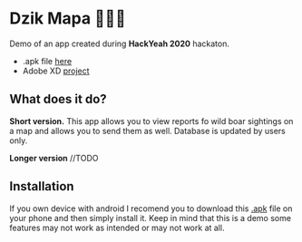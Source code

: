 # Dzik Mapa :boar::boar::boar:

Demo of an app created during **HackYeah 2020** hackaton.

 - .apk file [here](https://github.com/GiveMeMoreData/dzik_mapa/raw/master/build/app/outputs/apk/release/Dzik%20Mapa.apk) 
 - Adobe XD [project](https://xd.adobe.com/view/d970f990-3023-47ec-8e6f-1a33d260d517-8c23/?fullscreen)

## What does it do?

**Short version.** This app allows you to view reports fo wild boar sightings on a map and allows you to send them as well. Database is updated by users only.  

**Longer version** //TODO

## Installation

If you own device with android I recomend you to download this [.apk](https://github.com/GiveMeMoreData/dzik_mapa/raw/master/build/app/outputs/apk/release/Dzik%20Mapa.apk) file on your phone and then simply install it. Keep in mind that this is a demo some features may not work as intended or may not work at all.
